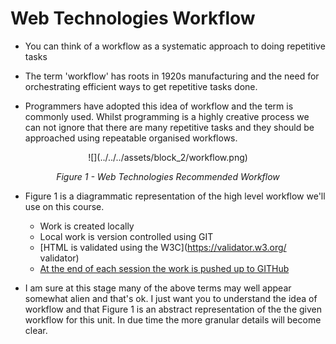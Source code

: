 # Web Technologies Workflow


- You can think of a workflow as a systematic approach to doing repetitive tasks

- The term 'workflow' has roots in 1920s manufacturing and the need for orchestrating efficient ways to get repetitive tasks done.

- Programmers have adopted this idea of workflow and the term is commonly used. Whilst programming is a highly creative process we can not ignore that there are many repetitive tasks and they should be approached using repeatable organised workflows. 

<center>
![](../../../assets/block_2/workflow.png)


<cite> Figure 1 - Web Technologies Recommended Workflow </cite>

</center>


- Figure 1 is a diagrammatic representation of the high level workflow we'll use on this course. 

	- Work is created locally 
	- Local work is version controlled using GIT 
	- [HTML is validated using the W3C](https://validator.w3.org/ validator)
	- [At the end of each session the work is pushed up to GITHub](https://github.com/)

- I am sure at this stage many of the above terms may well appear somewhat alien and that's ok. I just want you to understand the idea of workflow and that Figure 1 is an abstract representation of the the given workflow for this unit.  In due time the more granular details will become clear. 